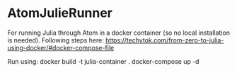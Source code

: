 # AtomJulieRunner
For running Julia through Atom in a docker container (so no local installation is needed). Following steps here: https://techytok.com/from-zero-to-julia-using-docker/#docker-compose-file

Run using:
docker build -t julia-container .
docker-compose up -d
